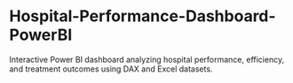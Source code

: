 # Hospital-Performance-Dashboard-PowerBI
Interactive Power BI dashboard analyzing hospital performance, efficiency, and treatment outcomes using DAX and Excel datasets.
